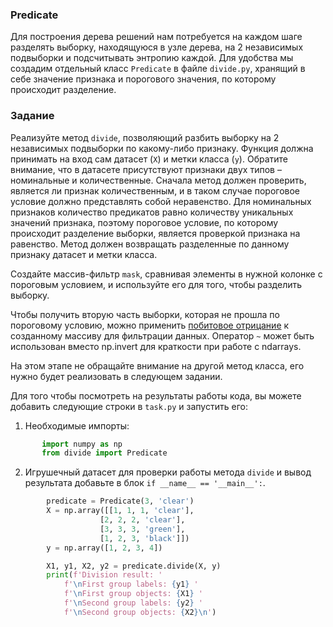 ### Predicate


Для построения дерева решений нам потребуется на каждом шаге разделять выборку, 
находящуюся в узле дерева, на 2 независимых подвыборки и подсчитывать энтропию 
каждой. Для удобства мы создадим отдельный класс `Predicate` в файле `divide.py`, хранящий в себе значение 
признака и порогового значения, по которому происходит разделение.



### Задание

Реализуйте метод `divide`, позволяющий разбить выборку на 2 независимых 
подвыборки по какому-либо признаку. Функция должна принимать на вход сам 
датасет (`X`) и метки класса (`y`). Обратите внимание, что в датасете присутствуют 
признаки двух типов – номинальные и количественные. Сначала метод должен проверить, 
является ли признак количественным, и в таком случае пороговое условие должно 
представлять собой неравенство. Для номинальных признаков количество предикатов 
равно количеству уникальных значений признака, поэтому пороговое условие, по 
которому происходит разделение выборки, является проверкой признака на равенство. 
Метод должен возвращать разделенные по данному признаку датасет и метки класса.

<div class="hint">

Создайте массив-фильтр `mask`, сравнивая элементы в нужной колонке с 
пороговым условием, и используйте его для того, чтобы разделить выборку. </div>

<div class="hint">

Чтобы получить вторую часть выборки, которая не прошла по 
пороговому условию, можно применить [побитовое отрицание](https://numpy.org/doc/stable/reference/generated/numpy.invert.html) к созданному 
массиву для фильтрации данных. Оператор `~` может быть использован вместо np.invert для краткости при работе с ndarrays.</div>

На этом этапе не обращайте внимание на другой метод класса, его нужно будет
реализовать в следующем задании.

Для того чтобы посмотреть на результаты работы кода, вы можете добавить
следующие строки в `task.py` и запустить его:
1. Необходимые импорты:
 ```python
        import numpy as np
        from divide import Predicate
```
2. Игрушечный датасет для проверки работы метода `divide` и вывод результата добавьте в блок `if __name__ == '__main__':`.
```python
        predicate = Predicate(3, 'clear')           
        X = np.array([[1, 1, 1, 'clear'],
                    [2, 2, 2, 'clear'],
                    [3, 3, 3, 'green'],
                    [1, 2, 3, 'black']])
        y = np.array([1, 2, 3, 4])

        X1, y1, X2, y2 = predicate.divide(X, y)
        print(f'Division result: '
            f'\nFirst group labels: {y1} '
            f'\nFirst group objects: {X1} '
            f'\nSecond group labels: {y2} '
            f'\nSecond group objects: {X2}\n')
```